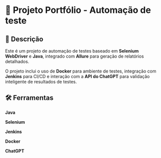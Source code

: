 # 🚀 Projeto Portfólio - Automação de teste  

## 📄 Descrição

Este é um projeto de automação de testes baseado em **Selenium WebDriver** e **Java**, integrado com **Allure** para geração de relatórios detalhados. 

O projeto inclui o uso de **Docker** para ambiente de testes, integração com **Jenkins** para CI/CD e interação com a **API do ChatGPT** para validação inteligente de resultados de testes.

## 🛠 Ferramentas 

**Java**

**Selenium**

**Jenkins**

**Docker**

**ChatGPT**
